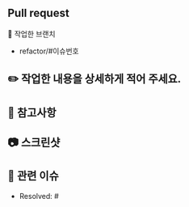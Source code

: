 ## Pull request

🍃 작업한 브랜치
- refactor/#이슈번호

## ✏️ 작업한 내용을 상세하게 적어 주세요.

## 📌 참고사항
<!-- 참고할 사항이 있다면 적어주세요. -->

## 📷 스크린샷
<!-- 작업한 뷰의 스크린샷을 올려주세요. -->
<!-- 이미지 크기를 30%로 줄여서 올려주세요. ex. <img src = "이미지 주소" width = 30%>-->

## 📮 관련 이슈
- Resolved: #
